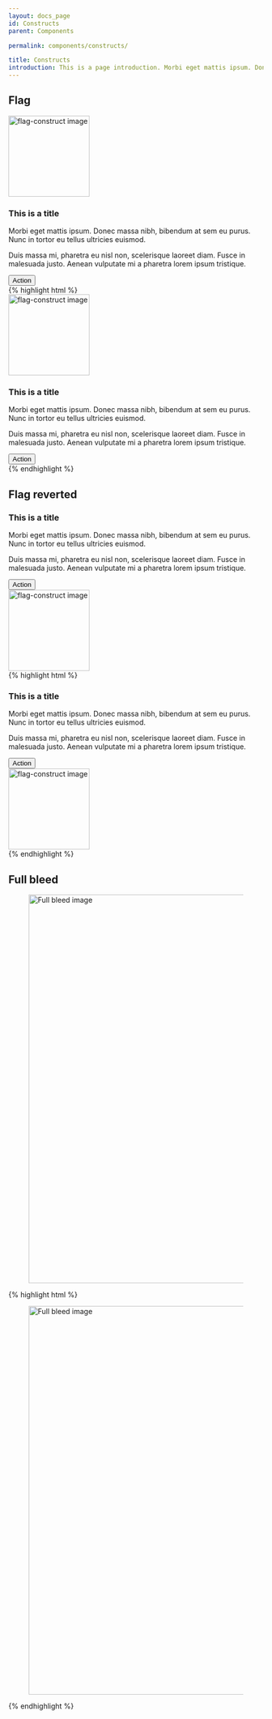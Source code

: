 ```yaml
---
layout: docs_page
id: Constructs
parent: Components

permalink: components/constructs/

title: Constructs
introduction: This is a page introduction. Morbi eget mattis ipsum. Donec massa nibh, bibendum at sit amet ipsum.
---
```


## Flag

<div class="docs-example">
  <article class="flag-construct flag-construct--align-top">
    <div class="flag-construct__media">
      <img alt="flag-construct image" width="160" height="160" src="https://placebear.com/g/320/320" />
    </div>
    <div class="flag-construct__body">
      <h3>This is a title</h3>
      <p>Morbi eget mattis ipsum. Donec massa nibh, bibendum at sem eu purus. Nunc in tortor eu tellus ultricies euismod.</p>
      <p>Duis massa mi, pharetra eu nisl non, scelerisque laoreet diam. Fusce in malesuada justo. Aenean vulputate mi a pharetra lorem ipsum tristique.</p>
      <button class="button button--base-light" type="button"><span>Action</span></button>
    </div>
  </article>

  <div class="docs-example__inset">
{% highlight html %}
<article class="flag-construct flag-construct--align-top">
  <div class="flag-construct__media">
    <img alt="flag-construct image" width="160" height="160" src="https://placebear.com/g/320/320" />
  </div>
  <div class="flag-construct__body">
    <h3>This is a title</h3>
    <p>Morbi eget mattis ipsum. Donec massa nibh, bibendum at sem eu purus. Nunc in tortor eu tellus ultricies euismod.</p>
    <p>Duis massa mi, pharetra eu nisl non, scelerisque laoreet diam. Fusce in malesuada justo. Aenean vulputate mi a pharetra lorem ipsum tristique.</p>
    <button class="button button--base-light" type="button"><span>Action</span></button>
  </div>
</article>
{% endhighlight %}         
  </div>
</div>

## Flag reverted

<div class="docs-example">
  <article class="flag-construct flag-construct--align-top">
    <div class="flag-construct__body">
      <h3>This is a title</h3>
      <p>Morbi eget mattis ipsum. Donec massa nibh, bibendum at sem eu purus. Nunc in tortor eu tellus ultricies euismod.</p>
      <p>Duis massa mi, pharetra eu nisl non, scelerisque laoreet diam. Fusce in malesuada justo. Aenean vulputate mi a pharetra lorem ipsum tristique.</p>
      <button class="button button--base-light" type="button"><span>Action</span></button>
    </div>
    <div class="flag-construct__media">
      <img alt="flag-construct image" width="160" height="160" src="https://placebear.com/g/320/320" />
    </div>
  </article>

  <div class="docs-example__inset">
{% highlight html %}
<article class="flag-construct flag-construct--align-top">
  <div class="flag-construct__body">
    <h3>This is a title</h3>
    <p>Morbi eget mattis ipsum. Donec massa nibh, bibendum at sem eu purus. Nunc in tortor eu tellus ultricies euismod.</p>
    <p>Duis massa mi, pharetra eu nisl non, scelerisque laoreet diam. Fusce in malesuada justo. Aenean vulputate mi a pharetra lorem ipsum tristique.</p>
    <button class="button button--base-light" type="button"><span>Action</span></button>
  </div>
  <div class="flag-construct__media">
    <img alt="flag-construct image" width="160" height="160" src="https://placebear.com/g/320/320" />
  </div>
</article>
{% endhighlight %}                  
  </div>
</div>

## Full bleed

<div class="docs-example docs-example--clipped">
  <figure class="bleed-full">
    <img class="image-full" width="2560" height="768" alt="Full bleed image" src="https://placebear.com/g/5120/1536" />
  </figure>

  <div class="docs-example__inset">
{% highlight html %}
<figure class="bleed-full">
  <img class="image-full" width="2560" height="768" alt="Full bleed image" src="https://placebear.com/g/5120/1536" />
</figure>
{% endhighlight %}                  
  </div>
</div>